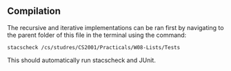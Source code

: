 ## Compilation

The recursive and iterative implementations can be ran first by navigating to
 the parent folder of this file in the terminal using the command:

    stacscheck /cs/studres/CS2001/Practicals/W08-Lists/Tests
   
This should automatically run stacscheck and JUnit.